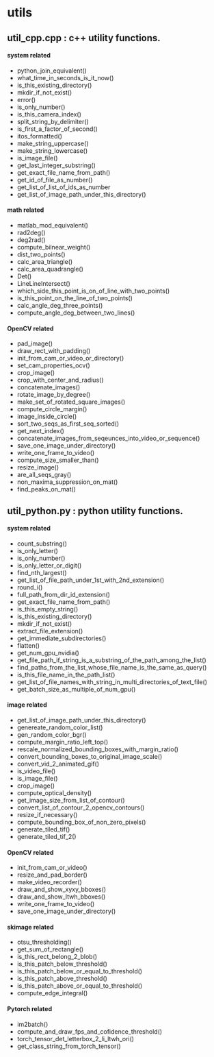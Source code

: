 # utils
## util_cpp.cpp : c++ utility functions.

#### system related  

  * python_join_equivalent()
  * what_time_in_seconds_is_it_now()    
  * is_this_existing_directory()
  * mkdir_if_not_exist()
  * error()
  * is_only_number()
  * is_this_camera_index()
  * split_string_by_delimiter()
  * is_first_a_factor_of_second()
  * itos_formatted()
  * make_string_uppercase()
  * make_string_lowercase()
  * is_image_file()
  * get_last_integer_substring()
  * get_exact_file_name_from_path()
  * get_id_of_file_as_number()
  * get_list_of_list_of_ids_as_number
  * get_list_of_image_path_under_this_directory() 
  
#### math related

  * matlab_mod_equivalent()
  * rad2deg()
  * deg2rad()
  * compute_bilnear_weight()
  * dist_two_points()
  * calc_area_triangle()
  * calc_area_quadrangle()
  * Det()
  * LineLineIntersect()
  * which_side_this_point_is_on_of_line_with_two_points()
  * is_this_point_on_the_line_of_two_points()
  * calc_angle_deg_three_points()
  * compute_angle_deg_between_two_lines()
  
#### OpenCV related  

  * pad_image()
  * draw_rect_with_padding() 
  * init_from_cam_or_video_or_directory()
  * set_cam_properties_ocv()
  * crop_image()
  * crop_with_center_and_radius()
  * concatenate_images()
  * rotate_image_by_degree()
  * make_set_of_rotated_square_images()
  * compute_circle_margin()
  * image_inside_circle()
  * sort_two_seqs_as_first_seq_sorted()
  * get_next_index()
  * concatenate_images_from_seqeunces_into_video_or_sequence()
  * save_one_image_under_directory()
  * write_one_frame_to_video()
  * compute_size_smaller_than()
  * resize_image()
  * are_all_seqs_gray()
  * non_maxima_suppression_on_mat()
  * find_peaks_on_mat()
    
  
## util_python.py : python utility functions.

#### system related  

  * count_substring()
  * is_only_letter()
  * is_only_number()
  * is_only_letter_or_digit()
  * find_nth_largest()
  * get_list_of_file_path_under_1st_with_2nd_extension()
  * round_i()
  * full_path_from_dir_id_extension()
  * get_exact_file_name_from_path()
  * is_this_empty_string()  
  * is_this_existing_directory()
  * mkdir_if_not_exist()  
  * extract_file_extension()  
  * get_immediate_subdirectories()
  * flatten()
  * get_num_gpu_nvidia()
  * get_file_path_if_string_is_a_substring_of_the_path_among_the_list()
  * find_paths_from_the_list_whose_file_name_is_the_same_as_query()
  * is_this_file_name_in_the_path_list()
  * get_list_of_file_names_with_string_in_multi_directories_of_text_file()
  * get_batch_size_as_multiple_of_num_gpu()



#### image related  
  * get_list_of_image_path_under_this_directory()
  * genereate_random_color_list()
  * gen_random_color_bgr()
  * compute_margin_ratio_left_top()
  * rescale_normalized_bounding_boxes_with_margin_ratio()
  * convert_bounding_boxes_to_original_image_scale()
  * convert_vid_2_animated_gif()
  * is_video_file()
  * is_image_file()
  * crop_image()
  * compute_optical_density()
  * get_image_size_from_list_of_contour()
  * convert_list_of_contour_2_opencv_contours()
  * resize_if_necessary()
  * compute_bounding_box_of_non_zero_pixels()
  * generate_tiled_tif()
  * generate_tiled_tif_2()

  
#### OpenCV related   
  * init_from_cam_or_video()
  * resize_and_pad_border()
  * make_video_recorder()
  * draw_and_show_xyxy_bboxes()
  * draw_and_show_ltwh_bboxes()  
  * write_one_frame_to_video()
  * save_one_image_under_directory()
  
#### skimage related  
  * otsu_thresholding()
  * get_sum_of_rectangle()
  * is_this_rect_belong_2_blob()
  * is_this_patch_below_threshold()
  * is_this_patch_below_or_equal_to_threshold()
  * is_this_patch_above_threshold()
  * is_this_patch_above_or_equal_to_threshold()
  * compute_edge_integral()


#### Pytorch related  

  * im2batch()
  * compute_and_draw_fps_and_cofidence_threshold()
  * torch_tensor_det_letterbox_2_li_ltwh_ori()
  * get_class_string_from_torch_tensor()
